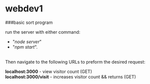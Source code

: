 # webdev1

###basic sort program

run the server with either command: <br>

* "*node server*" 
* "*npm start*". 

<br>Then navigate to the following URLs to preform the desired request: 

**localhost:3000** - view visitor count (GET) <br>
**localhost:3000/visit** - increases visitor count && returns (GET)



